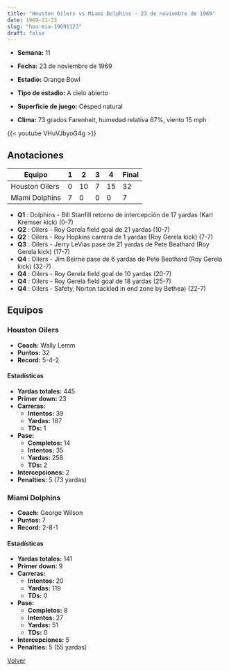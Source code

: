 ```yaml
---
title: "Houston Oilers vs Miami Dolphins - 23 de noviembre de 1969"
date: 1969-11-23
slug: "hou-mia-19691123"
draft: false
---
```


* **Semana:** 11
* **Fecha:** 23 de noviembre de 1969

* **Estadio:** Orange Bowl
* **Tipo de estadio:** A cielo abierto
* **Superficie de juego:** Césped natural
* **Clima:** 73 grados Farenheit, humedad relativa 67%, viento 15 mph


{{< youtube VHuVJbyoG4g >}}


## Anotaciones
| Equipo | 1 | 2 | 3 | 4 | Final |
|--------|---|---|---|---|-------|
| Houston Oilers  | 0 | 10 | 7 | 15  | 32 |
| Miami Dolphins  | 7 | 0 | 0 | 0  | 7 |
* **Q1** : Dolphins - Bill Stanfill retorno de intercepción de 17 yardas (Karl Kremser kick) (0-7)
* **Q2** : Oilers - Roy Gerela field goal de 21 yardas (10-7)
* **Q2** : Oilers - Roy Hopkins carrera de 1 yardas (Roy Gerela kick) (7-7)
* **Q3** : Oilers - Jerry LeVias pase de 21 yardas de Pete Beathard (Roy Gerela kick) (17-7)
* **Q4** : Oilers - Jim Beirne pase de 6 yardas de Pete Beathard (Roy Gerela kick) (32-7)
* **Q4** : Oilers - Roy Gerela field goal de 10 yardas (20-7)
* **Q4** : Oilers - Roy Gerela field goal de 18 yardas (25-7)
* **Q4** : Oilers - Safety, Norton tackled in end zone by Bethea) (22-7)


## Equipos


### Houston Oilers
* **Coach:** Wally Lemm
* **Puntos:** 32
* **Record:** 5-4-2
#### Estadísticas
* **Yardas totales:** 445
* **Primer down:** 23
* **Carreras:**
  * **Intentos:** 39
  * **Yardas:** 187
  * **TDs:** 1
* **Pase:**
  * **Completos:** 14
  * **Intentos:** 35
  * **Yardas:** 258
  * **TDs:** 2
* **Intercepciones:** 2
* **Penalties:** 5 (73 yardas)

### Miami Dolphins
* **Coach:** George Wilson
* **Puntos:** 7
* **Record:** 2-8-1
#### Estadísticas
* **Yardas totales:** 141
* **Primer down:** 9
* **Carreras:**
  * **Intentos:** 20
  * **Yardas:** 119
  * **TDs:** 0
* **Pase:**
  * **Completos:** 8
  * **Intentos:** 27
  * **Yardas:** 51
  * **TDs:** 0
* **Intercepciones:** 5
* **Penalties:** 5 (55 yardas)


[Volver](/historia/1969)
